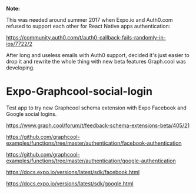 **Note:** 

This was needed around summer 2017 when Expo.io and Auth0.com refused to support each other for React Native apps authentication:

https://community.auth0.com/t/auth0-callback-fails-randomly-in-ios/7722/2

After long and useless emails with Auth0 support, decided it's just easier to drop it and rewrite the whole thing with new beta features Graph.cool was developing.

# Expo-Graphcool-social-login

Test app to try new Graphcool schema extension with Expo Facebook and Google social logins.

https://www.graph.cool/forum/t/feedback-schema-extensions-beta/405/21

https://github.com/graphcool-examples/functions/tree/master/authentication/facebook-authentication

https://github.com/graphcool-examples/functions/tree/master/authentication/google-authentication

https://docs.expo.io/versions/latest/sdk/facebook.html

https://docs.expo.io/versions/latest/sdk/google.html

